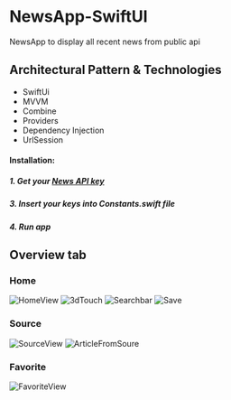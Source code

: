 # NewsApp-SwiftUI
NewsApp to display all recent news from public api


## Architectural Pattern & Technologies

* SwiftUi
* MVVM
* Combine
* Providers
* Dependency Injection
* UrlSession

#### Installation:
##### 1. Get your [News API key](https://newsapi.org)
##### 3. Insert your keys into Constants.swift file
##### 4. Run app

## Overview tab
### Home

![HomeView](https://github.com/paolodellaquila/NewsApp-SwiftUI/blob/main/ScreenShots/HomeView.png) 
![3dTouch](https://github.com/paolodellaquila/NewsApp-SwiftUI/blob/main/ScreenShots/3DTouch.png) 
![Searchbar](https://github.com/paolodellaquila/NewsApp-SwiftUI/blob/main/ScreenShots/Searchbar.png) 
![Save](https://github.com/paolodellaquila/NewsApp-SwiftUI/blob/main/ScreenShots/Save.png) 

### Source
![SourceView](https://github.com/paolodellaquila/NewsApp-SwiftUI/blob/main/ScreenShots/SourceView.png) 
![ArticleFromSoure](https://github.com/paolodellaquila/NewsApp-SwiftUI/blob/main/ScreenShots/ArticleFromSource.png) 

### Favorite
![FavoriteView](https://github.com/paolodellaquila/NewsApp-SwiftUI/blob/main/ScreenShots/FavoriteView.png) 